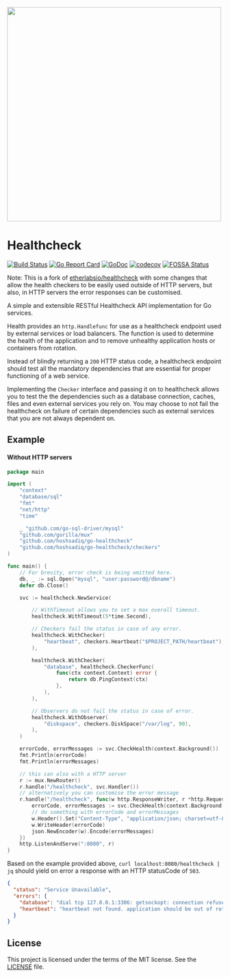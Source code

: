 <img src="logo.png" width="500" align="top"/>

# Healthcheck 

[![Build Status](https://travis-ci.com/hoshsadiq/go-healthcheck.svg)](https://travis-ci.com/hoshsadiq/go-healthcheck) [![Go Report Card](https://goreportcard.com/badge/github.com/hoshsadiq/go-healthcheck)](https://goreportcard.com/report/github.com/hoshsadiq/go-healthcheck) [![GoDoc](https://godoc.org/github.com/hoshsadiq/go-healthcheck?status.svg)](https://godoc.org/github.com/hoshsadiq/go-healthcheck) [![codecov](https://codecov.io/gh/hoshsadiq/go-healthcheck/branch/master/graph/badge.svg)](https://codecov.io/gh/hoshsadiq/go-healthcheck) [![FOSSA Status](https://app.fossa.io/api/projects/git%2Bgithub.com%2Fhoshsadiq%2Fhealthcheck.svg?type=shield)](https://app.fossa.io/projects/git%2Bgithub.com%2Fhoshsadiq%2Fhealthcheck?ref=badge_shield)

Note: This is a fork of [etherlabsio/healthcheck](https://github.com/etherlabsio/healthcheck) with some changes that allow the health checkers to be easily used outside of HTTP servers, but also, in HTTP servers the error responses can be customised.

A simple and extensible RESTful Healthcheck API implementation for Go services.

Health provides an `http.Handlefunc` for use as a healthcheck endpoint used by external services or load balancers. The function is used to determine the health of the application and to remove unhealthy application hosts or containers from rotation.

Instead of blindly returning a `200` HTTP status code, a healthcheck endpoint should test all the mandatory dependencies that are essential for proper functioning of a web service.

Implementing the `Checker` interface and passing it on to healthcheck allows you to test the the dependencies such as a database connection, caches, files and even external services you rely on. You may choose to not fail the healthcheck on failure of certain dependencies such as external services that you are not always dependent on.

## Example

#### Without HTTP servers

```go
package main

import (
	"context"
	"database/sql"
	"fmt"
	"net/http"
	"time"

	_ "github.com/go-sql-driver/mysql"
	"github.com/gorilla/mux"
	"github.com/hoshsadiq/go-healthcheck"
	"github.com/hoshsadiq/go-healthcheck/checkers"
)

func main() {
	// For brevity, error check is being omitted here.
	db, _ := sql.Open("mysql", "user:password@/dbname")
	defer db.Close()

	svc := healthcheck.NewService(

		// WithTimeout allows you to set a max overall timeout.
		healthcheck.WithTimeout(5*time.Second),

		// Checkers fail the status in case of any error.
		healthcheck.WithChecker(
			"heartbeat", checkers.Heartbeat("$PROJECT_PATH/heartbeat"),
		),

		healthcheck.WithChecker(
			"database", healthcheck.CheckerFunc(
				func(ctx context.Context) error {
					return db.PingContext(ctx)
				},
			),
		),

		// Observers do not fail the status in case of error.
		healthcheck.WithObserver(
			"diskspace", checkers.DiskSpace("/var/log", 90),
		),
	)

	errorCode, errorMessages := svc.CheckHealth(context.Background())
	fmt.Println(errorCode)
	fmt.Println(errorMessages)

	// this can also with a HTTP server
	r := mux.NewRouter()
	r.handle("/healthcheck", svc.Handler())
	// alternatively you can customise the error message
	r.handle("/healthcheck", func(w http.ResponseWriter, r *http.Request) {
		errorCode, errorMessages := svc.CheckHealth(context.Background())
		// do something with errorCode and errorMessages
		w.Header().Set("Content-Type", "application/json; charset=utf-8")
		w.WriteHeader(errorCode)
		json.NewEncoder(w).Encode(errorMessages)
	})
	http.ListenAndServe(":8080", r)
}
```

Based on the example provided above, `curl localhost:8080/healthcheck | jq` should yield on error a response with an HTTP statusCode of `503`.

```JSON
{
  "status": "Service Unavailable",
  "errors": {
    "database": "dial tcp 127.0.0.1:3306: getsockopt: connection refused",
    "heartbeat": "heartbeat not found. application should be out of rotation"
  }
}
```

## License

This project is licensed under the terms of the MIT license. See the [LICENSE](LICENSE) file.
